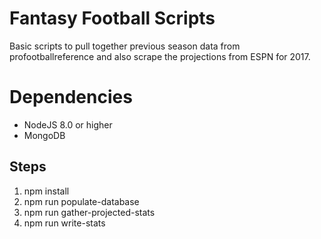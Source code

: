 # Fantasy Football Scripts
Basic scripts to pull together previous season data from profootballreference and also scrape the projections from ESPN for 2017.

# Dependencies
* NodeJS 8.0 or higher
* MongoDB

## Steps
 1. npm install
 2. npm run populate-database
 3. npm run gather-projected-stats
 4. npm run write-stats
